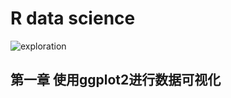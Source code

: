 # R data science

![exploration](http://cdn.liguocheng.top//uPic/CtVRfR.png)



## 第一章 使用ggplot2进行数据可视化

